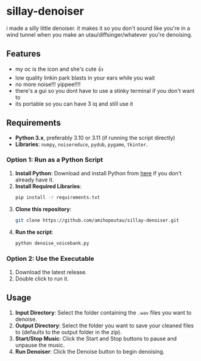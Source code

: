 # sillay-denoiser
i made a silly little denoiser. it makes it so you don't sound like you're in a wind tunnel when you make an utau/diffsinger/whatever you're denoising.

## Features
- my oc is the icon and she's cute 👍
- low quality linkin park blasts in your ears while you wait
- no more noise!!! yippee!!!!
- there's a gui so you dont have to use a stinky terminal if you don't want to
- its portable so you can have 3 iq and still use it

## Requirements
- **Python 3.x**, preferably 3.10 or 3.11 (if running the script directly)
- **Libraries**: `numpy`, `noisereduce`, `pydub`, `pygame`, `tkinter`.

### Option 1: Run as a Python Script
1. **Install Python**: Download and install Python from [here](https://www.python.org/) if you don't already have it.
2. **Install Required Libraries**:
   ```bash
   pip install -r requirements.txt
   ```
3. **Clone this repository**:
   ```bash
   git clone https://github.com/amihopeutau/sillay-denoiser.git
   ```
4. **Run the script**:
   ```bash
   python denoise_voicebank.py
   ```
### Option 2: Use the Executable
1. Download the latest release.
2. Double click to run it.

## Usage
1. **Input Directory**: Select the folder containing the `.wav` files you want to denoise.
2. **Output Directory**: Select the folder you want to save your cleaned files to (defaults to the output folder in the zip).
3. **Start/Stop Music**: Click the Start and Stop buttons to pause and unpause the music.
4. **Run Denoiser**: Click the Denoise button to begin denoising.
